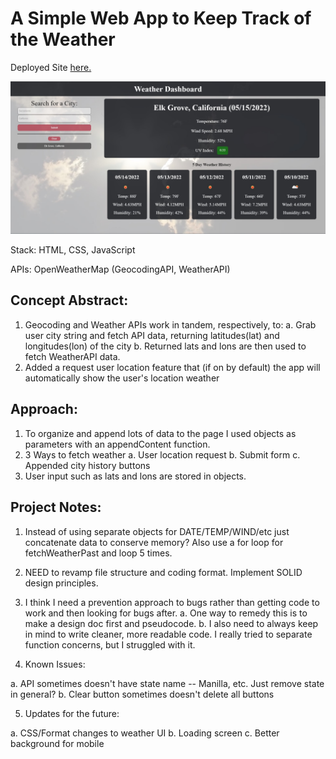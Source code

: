 # A Simple Web App to Keep Track of the Weather

Deployed Site [here.](https://tonyavall.github.io/HW-6-Weather-Dashboard/)

![Deployed Landing Page](deployed.jpg)


Stack: HTML, CSS, JavaScript

APIs: OpenWeatherMap (GeocodingAPI, WeatherAPI)

## Concept Abstract: 

1. Geocoding and Weather APIs work in tandem, respectively, to:
a. Grab user city string and fetch API data, returning latitudes(lat) and longitudes(lon) of the city
b. Returned lats and lons are then used to fetch WeatherAPI data.
2. Added a request user location feature that (if on by default) the app will automatically show the user's location weather

## Approach: 

1. To organize and append lots of data to the page I used objects as parameters with an appendContent function.
2. 3 Ways to fetch weather
a. User location request
b. Submit form
c. Appended city history buttons
3. User input such as lats and lons are stored in objects.

## Project Notes: 

1. Instead of using separate objects for DATE/TEMP/WIND/etc just concatenate data to conserve memory? Also use a for loop for fetchWeatherPast and loop 5 times.
2. NEED to revamp file structure and coding format. Implement SOLID design principles.
3. I think I need a prevention approach to bugs rather than getting code to work and then looking for bugs after.
a. One way to remedy this is to make a design doc first and pseudocode.
b. I also need to always keep in mind to write cleaner, more readable code. I really tried to separate function concerns, but I struggled with it.

4. Known Issues:

a. API sometimes doesn't have state name -- Manilla, etc. Just remove state in general?
b. Clear button sometimes doesn't delete all buttons
    
5. Updates for the future:

a. CSS/Format changes to weather UI
b. Loading screen
c. Better background for mobile
